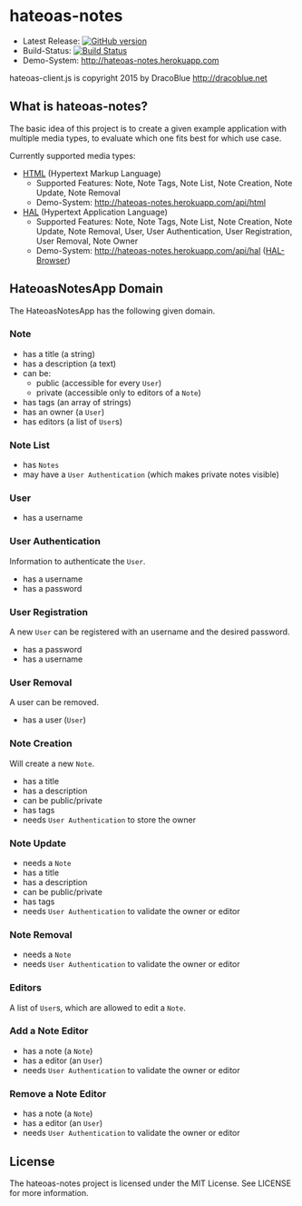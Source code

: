 # hateoas-notes

* Latest Release: [![GitHub version](https://badge.fury.io/gh/DracoBlue%2Fhateoas-notes.png)](https://github.com/DracoBlue/hateoas-notes/releases)
* Build-Status: [![Build Status](https://travis-ci.org/DracoBlue/hateoas-notes.png?branch=master)](https://travis-ci.org/DracoBlue/hateoas-notes)
* Demo-System: <http://hateoas-notes.herokuapp.com>

hateoas-client.js is copyright 2015 by DracoBlue <http://dracoblue.net>

## What is hateoas-notes?

The basic idea of this project is to create a given example application with multiple media types, to evaluate which one
fits best for which use case.

Currently supported media types:

* [HTML](http://www.w3.org/html/) (Hypertext Markup Language)
  * Supported Features: Note, Note Tags, Note List, Note Creation, Note Update, Note Removal
  * Demo-System: <http://hateoas-notes.herokuapp.com/api/html>
* [HAL](http://stateless.co/hal_specification.html) (Hypertext Application Language)
  * Supported Features: Note, Note Tags, Note List, Note Creation, Note Update, Note Removal, User, User Authentication, User Registration, User Removal, Note Owner
  * Demo-System: <http://hateoas-notes.herokuapp.com/api/hal> ([HAL-Browser](haltalk.herokuapp.com/explorer/browser.html#http://hateoas-notes.herokuapp.com/api/hal))

## HateoasNotesApp Domain

The HateoasNotesApp has the following given domain.

### Note

* has a title (a string)
* has a description (a text)
* can be:
    * public (accessible for every `User`)
    * private (accessible only to editors of a `Note`)
* has tags (an array of strings)
* has an owner (a `User`)
* has editors (a list of `User`s)

### Note List

* has `Notes`
* may have a `User Authentication` (which makes private notes visible)

### User

* has a username

### User Authentication

Information to authenticate the `User`.

* has a username
* has a password

### User Registration

A new `User` can be registered with an username and the desired password.

* has a password
* has a username

### User Removal

A user can be removed.

* has a user (`User`)

### Note Creation

Will create a new `Note`.

* has a title
* has a description
* can be public/private
* has tags
* needs `User Authentication` to store the owner

### Note Update

* needs a `Note`
* has a title
* has a description
* can be public/private
* has tags
* needs `User Authentication` to validate the owner or editor

### Note Removal

* needs a `Note`
* needs `User Authentication` to validate the owner or editor

### Editors

A list of `User`s, which are allowed to edit a `Note`.

### Add a Note Editor

* has a note (a `Note`)
* has a editor (an `User`)
* needs `User Authentication` to validate the owner or editor

### Remove a Note Editor

* has a note (a `Note`)
* has a editor (an `User`)
* needs `User Authentication` to validate the owner or editor

## License

The hateoas-notes project is licensed under the MIT License. See LICENSE for more information.